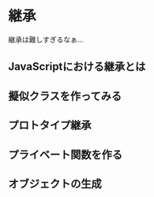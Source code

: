 # 継承
継承は難しすぎるなぁ...

## JavaScriptにおける継承とは

## 擬似クラスを作ってみる

## プロトタイプ継承

## プライベート関数を作る

## オブジェクトの生成
